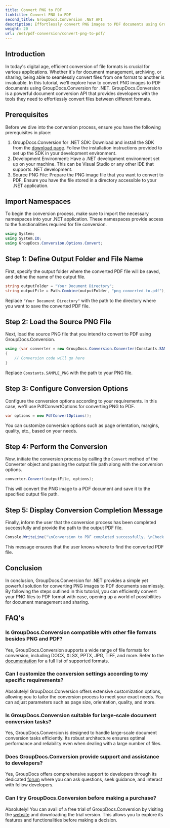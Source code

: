 ```yaml
---
title: Convert PNG to PDF
linktitle: Convert PNG to PDF
second_title: GroupDocs.Conversion .NET API
description: Effortlessly convert PNG images to PDF documents using GroupDocs.Conversion for .NET. Simple steps for seamless file format conversion.
weight: 20
url: /net/pdf-conversion/convert-png-to-pdf/
---
```

## Introduction
In today's digital age, efficient conversion of file formats is crucial for various applications. Whether it's for document management, archiving, or sharing, being able to seamlessly convert files from one format to another is invaluable. In this tutorial, we'll explore how to convert PNG images to PDF documents using GroupDocs.Conversion for .NET. GroupDocs.Conversion is a powerful document conversion API that provides developers with the tools they need to effortlessly convert files between different formats.
## Prerequisites
Before we dive into the conversion process, ensure you have the following prerequisites in place:
1. GroupDocs.Conversion for .NET SDK: Download and install the SDK from the [download page](https://releases.groupdocs.com/conversion/net/). Follow the installation instructions provided to set up the SDK in your development environment.
2. Development Environment: Have a .NET development environment set up on your machine. This can be Visual Studio or any other IDE that supports .NET development.
3. Source PNG File: Prepare the PNG image file that you want to convert to PDF. Ensure you have the file stored in a directory accessible to your .NET application.

## Import Namespaces
To begin the conversion process, make sure to import the necessary namespaces into your .NET application. These namespaces provide access to the functionalities required for file conversion.
```csharp
using System;
using System.IO;
using GroupDocs.Conversion.Options.Convert;
```

## Step 1: Define Output Folder and File Name
First, specify the output folder where the converted PDF file will be saved, and define the name of the output file.
```csharp
string outputFolder = "Your Document Directory";
string outputFile = Path.Combine(outputFolder, "png-converted-to.pdf");
```
Replace `"Your Document Directory"` with the path to the directory where you want to save the converted PDF file.
## Step 2: Load the Source PNG File
Next, load the source PNG file that you intend to convert to PDF using GroupDocs.Conversion.
```csharp
using (var converter = new GroupDocs.Conversion.Converter(Constants.SAMPLE_PNG))
{
    // Conversion code will go here
}
```
Replace `Constants.SAMPLE_PNG` with the path to your PNG file.
## Step 3: Configure Conversion Options
Configure the conversion options according to your requirements. In this case, we'll use PdfConvertOptions for converting PNG to PDF.
```csharp
var options = new PdfConvertOptions();
```
You can customize conversion options such as page orientation, margins, quality, etc., based on your needs.
## Step 4: Perform the Conversion
Now, initiate the conversion process by calling the `Convert` method of the Converter object and passing the output file path along with the conversion options.
```csharp
converter.Convert(outputFile, options);
```
This will convert the PNG image to a PDF document and save it to the specified output file path.
## Step 5: Display Conversion Completion Message
Finally, inform the user that the conversion process has been completed successfully and provide the path to the output PDF file.
```csharp
Console.WriteLine("\nConversion to PDF completed successfully. \nCheck output in {0}", outputFolder);
```
This message ensures that the user knows where to find the converted PDF file.

## Conclusion
In conclusion, GroupDocs.Conversion for .NET provides a simple yet powerful solution for converting PNG images to PDF documents seamlessly. By following the steps outlined in this tutorial, you can efficiently convert your PNG files to PDF format with ease, opening up a world of possibilities for document management and sharing.
## FAQ's
### Is GroupDocs.Conversion compatible with other file formats besides PNG and PDF?
Yes, GroupDocs.Conversion supports a wide range of file formats for conversion, including DOCX, XLSX, PPTX, JPG, TIFF, and more. Refer to the [documentation](https://tutorials.groupdocs.com/conversion/net/) for a full list of supported formats.
### Can I customize the conversion settings according to my specific requirements?
Absolutely! GroupDocs.Conversion offers extensive customization options, allowing you to tailor the conversion process to meet your exact needs. You can adjust parameters such as page size, orientation, quality, and more.
### Is GroupDocs.Conversion suitable for large-scale document conversion tasks?
Yes, GroupDocs.Conversion is designed to handle large-scale document conversion tasks efficiently. Its robust architecture ensures optimal performance and reliability even when dealing with a large number of files.
### Does GroupDocs.Conversion provide support and assistance to developers?
Yes, GroupDocs offers comprehensive support to developers through its dedicated [forum](https://forum.groupdocs.com/c/conversion/11) where you can ask questions, seek guidance, and interact with fellow developers.
### Can I try GroupDocs.Conversion before making a purchase?
Absolutely! You can avail of a free trial of GroupDocs.Conversion by visiting the [website](https://releases.groupdocs.com/) and downloading the trial version. This allows you to explore its features and functionalities before making a decision.
